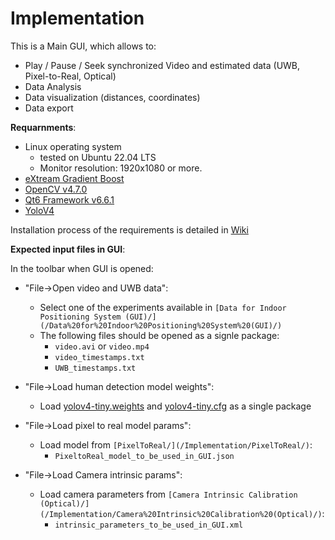 # Implementation

This is a Main GUI, which allows to:
- Play / Pause / Seek synchronized Video and estimated data (UWB, Pixel-to-Real, Optical)
- Data Analysis
- Data visualization (distances, coordinates)
- Data export

**Requarnments**:
- Linux operating system
    - tested on Ubuntu 22.04 LTS
    - Monitor resolution: 1920x1080 or more.
- [eXtream Gradient Boost](https://github.com/dmlc/xgboost)
- [OpenCV v4.7.0](https://opencv.org/)
- [Qt6 Framework v6.6.1](https://www.qt.io/product/framework)
- [YoloV4](https://github.com/AlexeyAB/darknet)

Installation process of the requirements is detailed in [Wiki]()

**Expected input files in GUI**:

In the toolbar when GUI is opened:
- "File->Open video and UWB data":
    - Select one of the experiments available in `[Data for Indoor Positioning System (GUI)/](/Data%20for%20Indoor%20Positioning%20System%20(GUI)/)`
    - The following files should be opened as a signle package:
        - `video.avi` or `video.mp4`
        - `video_timestamps.txt`
        - `UWB_timestamps.txt`

- "File->Load human detection model weights":
    - Load [yolov4-tiny.weights](https://github.com/AlexeyAB/darknet/releases/download/darknet_yolo_v4_pre/yolov4-tiny.weights) and [yolov4-tiny.cfg](https://raw.githubusercontent.com/AlexeyAB/darknet/master/cfg/yolov4-tiny.cfg) as a single package

- "File->Load pixel to real model params":
    - Load model from `[PixelToReal/](/Implementation/PixelToReal/)`:
        - `PixeltoReal_model_to_be_used_in_GUI.json`

- "File->Load Camera intrinsic params":
    - Load camera parameters from `[Camera Intrinsic Calibration (Optical)/](/Implementation/Camera%20Intrinsic%20Calibration%20(Optical)/)`:
        - `intrinsic_parameters_to_be_used_in_GUI.xml`
